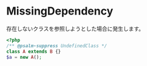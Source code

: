 # MissingDependency
存在しないクラスを参照しようとした場合に発生します。

```php
<?php
/** @psalm-suppress UndefinedClass */
class A extends B {}
$a = new A();
```
